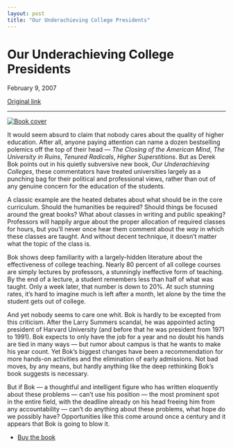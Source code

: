 ```yaml
---
layout: post
title: "Our Underachieving College Presidents"
---
```

Our Underachieving College Presidents
=====================================

February 9, 2007

[Original link](http://www.aaronsw.com/weblog/underbok)

* * * * *

[![Book cover](image1_underbok)](http://books.theinfo.org/go/0691125961)

It would seem absurd to claim that nobody cares about the quality of
higher education. After all, anyone paying attention can name a dozen
bestselling polemics off the top of their head — *The Closing of the
American Mind*, *The University in Ruins*, *Tenured Radicals*, *Higher
Superstitions*. But as Derek Bok points out in his quietly subversive
new book, *Our Underachieving Colleges*, these commentators have treated
universities largely as a punching bag for their political and
professional views, rather than out of any genuine concern for the
education of the students.

A classic example are the heated debates about what should be in the
core curriculum. Should the humanities be required? Should things be
focused around the great books? What about classes in writing and public
speaking? Professors will happily argue about the proper allocation of
required classes for hours, but you’ll never once hear them comment
about the *way* in which these classes are taught. And without decent
technique, it doesn’t matter what the topic of the class is.

Bok shows deep familiarity with a largely-hidden literature about the
effectiveness of college teaching. Nearly 80 percent of all college
courses are simply lectures by professors, a stunningly ineffective form
of teaching. By the end of a lecture, a student remembers less than half
of what was taught. Only a week later, that number is down to 20%. At
such stunning rates, it’s hard to imagine much is left after a month,
let alone by the time the student gets out of college.

And yet nobody seems to care one whit. Bok is hardly to be excepted from
this criticism. After the Larry Summers scandal, he was appointed acting
president of Harvard University (and before that he was president from
1971 to 1991). Bok expects to only have the job for a year and no doubt
his hands are tied in many ways — but rumor about campus is that he
wants to make his year count. Yet Bok’s biggest changes have been a
recommendation for more hands-on activities and the elimination of early
admissions. Not bad moves, by any means, but hardly anything like the
deep rethinking Bok’s book suggests is necessary.

But if Bok — a thoughtful and intelligent figure who has written
eloquently about these problems — can’t use his position — the most
prominent spot in the entire field, with the deadline already on his
head freeing him from any accountability — can’t do anything about these
problems, what hope do we possibly have? Opportunities like this come
around once a century and it appears that Bok is going to blow it.

-   [Buy the book](http://books.theinfo.org/go/0691125961)


[image1_underbok]: image1_underbok.jpg